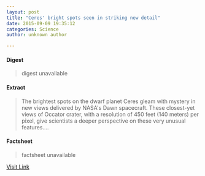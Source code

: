 ```yaml
---
layout: post
title: "Ceres' bright spots seen in striking new detail"
date: 2015-09-09 19:35:12
categories: Science
author: unknown author

---
```



#### Digest
>digest unavailable

#### Extract
>The brightest spots on the dwarf planet Ceres gleam with mystery in new views delivered by NASA's Dawn spacecraft. These closest-yet views of Occator crater, with a resolution of 450 feet (140 meters) per pixel, give scientists a deeper perspective on these very unusual features....

#### Factsheet
>factsheet unavailable

[Visit Link](http://phys.org/news/2015-09-ceres-bright.html)


